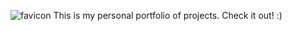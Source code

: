 ![favicon](https://github.com/Komal914/portfolio/assets/44416323/170a34b9-5ea7-4875-8c4d-791a02842dca)
This is my personal portfolio of projects. Check it out! :)
